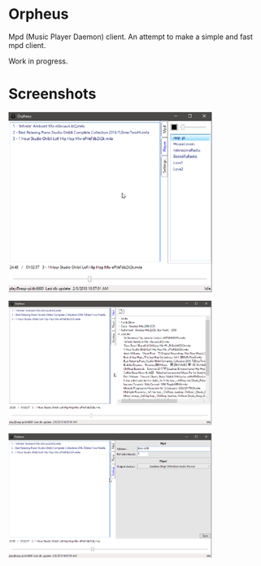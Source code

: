 Orpheus
====
Mpd (Music Player Daemon) client.
An attempt to make a simple and fast mpd client.

Work in progress.

Screenshots
===

<p>
  <p><img src="https://github.com/kenoni/orpheus/blob/master/Screenshots/2018-02-09%2011_13_19-Orpheus.png" width="400"/></p>
  <p><img src="https://github.com/kenoni/orpheus/blob/master/Screenshots/2018-02-09%2011_14_19-Orpheus.png" width="400"/></p>
  <p><img src="https://github.com/kenoni/orpheus/blob/master/Screenshots/2018-02-09%2011_15_19-Orpheus.png" width="400"/></p>
</p>
